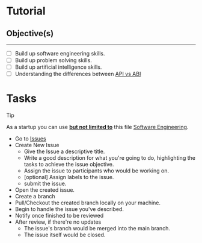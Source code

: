 # Tutorial

## Objective(s)
---
- [ ] Build up software engineering skills.
- [ ] Build up problem solving skills.
- [ ] Build up artificial intelligence skills.
- [ ] Understanding the differences between [API vs ABI](https://stackoverflow.com/a/3784697)

# Tasks
> [!Tip]
> As a startup you can use **<u>but not limited to</u>** this file [Software Engineering](<Software Engineering/Software Engineering.md>).
- Go to [Issues](https://github.com/bassem-mostafa/Tutorial/issues)
- Create New Issue
	- Give the Issue a descriptive title.
	- Write a good description for what you're going to do, highlighting the tasks to achieve the issue objective.
	- Assign the issue to participants who would be working on.
	- [optional] Assign labels to the issue.
	- submit the issue.
- Open the created issue.
- Create a branch
- Pull/Checkout the created branch locally on your machine.
- Begin to handle the issue you've described.
- Notify once finished to be reviewed
- After review, if there're no updates
	- The issue's branch would be merged into the main branch.
	- The issue itself would be closed.